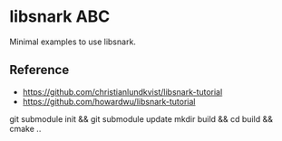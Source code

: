 # libsnark ABC

Minimal examples to use libsnark.

## Reference

- https://github.com/christianlundkvist/libsnark-tutorial
- https://github.com/howardwu/libsnark-tutorial

git submodule init && git submodule update
mkdir build && cd build && cmake ..